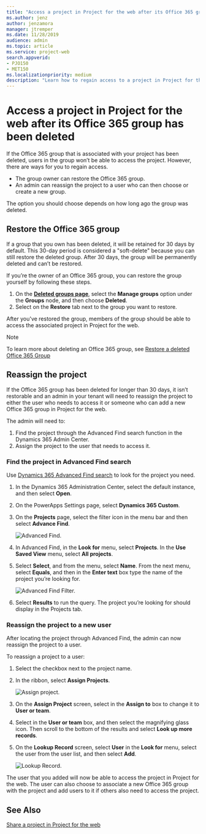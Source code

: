 ```yaml
---
title: "Access a project in Project for the web after its Office 365 group has been deleted"
ms.author: jenz
author: jenzamora
manager: jtremper
ms.date: 11/28/2019
audience: admin
ms.topic: article
ms.service: project-web
search.appverid: 
- PJO150
- MET150
ms.localizationpriority: medium
description: "Learn how to regain access to a project in Project for the web after its associated Office 365 group has been deleted."
---
```


# Access a project in Project for the web after its Office 365 group has been deleted

If the Office 365 group that is associated with your project has been deleted, users in the group won’t be able to access the project.  However, there are ways for you to regain access.

- The group owner can restore the Office 365 group.
- An admin can reassign the project to a user who can then choose or create a new group.

The option you should choose depends on how long ago the group was deleted.

## Restore the Office 365 group

If a group that you own has been deleted, it will be retained for 30 days by default. This 30-day period is considered a "soft-delete" because you can still restore the deleted group. After 30 days, the group will be permanently deleted and can’t be restored.

If you’re the owner of an Office 365 group, you can restore the group yourself by following these steps.

1. On the [**Deleted groups page**](https://outlook.office.com/people/group/deleted), select the **Manage groups** option under the **Groups** node, and then choose **Deleted**.
2. Select on the **Restore** tab next to the group you want to restore.

After you've restored the group, members of the group should be able to access the associated project in Project for the web.

> [!Note]
> To learn more about deleting an Office 365 group, see [Restore a deleted Office 365 Group](/office365/admin/create-groups/restore-deleted-group)

## Reassign the project

If the Office 365 group has been deleted for longer than 30 days, it isn’t restorable and an admin in your tenant will need to reassign the project to either the user who needs to access it or someone who can add a new Office 365 group in Project for the web.

The admin will need to:

1. Find the project through the Advanced Find search function in the Dynamics 365 Admin Center.
2. Assign the project to the user that needs to access it. 

### Find the project in Advanced Find search

Use [Dynamics 365 Advanced Find search](/dynamics365/customer-engagement/basics/save-advanced-find-search) to look for the project you need.

1. In the Dynamics 365 Administration Center, select the default instance, and then select **Open**.
2. On the PowerApps Settings page, select **Dynamics 365 Custom**.
3. On the **Projects** page, select the filter icon in the menu bar and then select **Advance Find**.

    ![Advanced Find.](media/AdvancedFind.png)
4. In Advanced Find, in the **Look for** menu, select **Projects**.  In the **Use Saved View** menu, select **All projects**.
5. Select **Select**, and from the menu, select **Name**.  From the next menu, select **Equals**, and then in the **Enter text** box type the name of the project you’re looking for. </br>

     ![Advanced Find Filter.](media/AdvancedFindFilter.png)

6. Select **Results** to run the query. The project you’re looking for should display in the Projects tab.

### Reassign the project to a new user

After locating the project through Advanced Find, the admin can now reassign the project to a user.

To reassign a project to a user:

1. Select the checkbox next to the project name.
2. In the ribbon, select **Assign Projects**.</br>

     ![Assign project.](media/AssignProject.png)
3. On the **Assign Project** screen, select in the **Assign to** box to change it to **User or team**.
4. Select in the **User or team** box, and then select the magnifying glass icon. Then scroll to the bottom of the results and select **Look up more records**.
5. On the **Lookup Record** screen, select **User** in the **Look for** menu, select the user from the user list, and then select **Add**.

     ![Lookup Record.](media/LookupRecordUser.png)

The user that you added will now be able to access the project in Project for the web. The user can also choose to associate a new Office 365 group with the project and add users to it if others also need to access the project.

## See Also

[Share a project in Project for the web](https://support.office.com/article/share-a-project-in-project-for-the-web-885758f0-c216-4129-a53d-6e2406977469?ui=en-US&rs=en-US&ad=US)  
